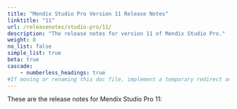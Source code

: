 ```yaml
---
title: "Mendix Studio Pro Version 11 Release Notes"
linktitle: "11"
url: /releasenotes/studio-pro/11/
description: "The release notes for version 11 of Mendix Studio Pro."
weight: 8
no_list: false
simple_list: true
beta: true
cascade:
    - numberless_headings: true
#If moving or renaming this doc file, implement a temporary redirect and let the respective team know they should update the URL in the product. See Mapping to Products for more details.
---
```


These are the release notes for Mendix Studio Pro 11:
